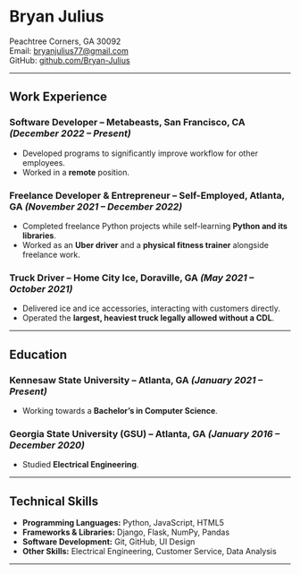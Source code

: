 # Bryan Julius  
Peachtree Corners, GA 30092  
Email: [bryanjulius77@gmail.com](mailto:bryanjulius77@gmail.com)  
GitHub: [github.com/Bryan-Julius](https://github.com/Bryan-Julius)  

---

## Work Experience  

### **Software Developer** – Metabeasts, San Francisco, CA *(December 2022 – Present)*  
- Developed programs to significantly improve workflow for other employees.  
- Worked in a **remote** position.  

### **Freelance Developer & Entrepreneur** – Self-Employed, Atlanta, GA *(November 2021 – December 2022)*  
- Completed freelance Python projects while self-learning **Python and its libraries**.  
- Worked as an **Uber driver** and a **physical fitness trainer** alongside freelance work.  

### **Truck Driver** – Home City Ice, Doraville, GA *(May 2021 – October 2021)*  
- Delivered ice and ice accessories, interacting with customers directly.  
- Operated the **largest, heaviest truck legally allowed without a CDL**.  

---

## Education  

### **Kennesaw State University** – Atlanta, GA *(January 2021 – Present)*  
- Working towards a **Bachelor’s in Computer Science**.  

### **Georgia State University (GSU)** – Atlanta, GA *(January 2016 – December 2020)*  
- Studied **Electrical Engineering**.  

---

## Technical Skills  

- **Programming Languages:** Python, JavaScript, HTML5  
- **Frameworks & Libraries:** Django, Flask, NumPy, Pandas  
- **Software Development:** Git, GitHub, UI Design  
- **Other Skills:** Electrical Engineering, Customer Service, Data Analysis  

---


